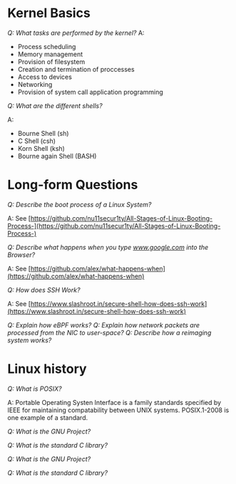 # Kernel Basics

*Q: What tasks are performed by the kernel?*
A:

  * Process scheduling
  * Memory management
  * Provision of filesystem
  * Creation and termination of proccesses
  * Access to devices
  * Networking
  * Provision of system call application programming

*Q: What are the different shells?*

A:

  * Bourne Shell (sh)
  * C Shell (csh)
  * Korn Shell (ksh)
  * Bourne again Shell (BASH)

 # Long-form Questions

*Q: Describe the boot process of a Linux System?*

A: See [https://github.com/nu11secur1ty/All-Stages-of-Linux-Booting-Process-](https://github.com/nu11secur1ty/All-Stages-of-Linux-Booting-Process-)

*Q: Describe what happens when you type www.google.com into the Browser?*

A: See [https://github.com/alex/what-happens-when](https://github.com/alex/what-happens-when)

*Q: How does SSH Work?*

A: See [https://www.slashroot.in/secure-shell-how-does-ssh-work](https://www.slashroot.in/secure-shell-how-does-ssh-work)

*Q: Explain how eBPF works?*
*Q: Explain how network packets are processed from the NIC to user-space?*
*Q: Describe how a reimaging system works?*

# Linux history

*Q: What is POSIX?*

A: Portable Operating Systen Interface is a family standards specified by IEEE for maintaining compatability between UNIX systems. POSIX.1-2008 is one example of a standard.

*Q: What is the GNU Project?*

*Q: What is the standard C library?*

*Q: What is the GNU Project?*

*Q: What is the standard C library?*
